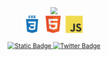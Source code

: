 <html lang="en">
<head>
</head>
<body>
  <div id="header" align="center">
    <img src="https://media.giphy.com/media/MYI6NK4JOGpOzOriEg/giphy.gif">
    <div>
   <img src="https://github.com/devicons/devicon/blob/master/icons/css3/css3-plain-wordmark.svg"  title="CSS3" alt="CSS" width="40" height="40"/>&nbsp;
  <img src="https://github.com/devicons/devicon/blob/master/icons/html5/html5-original.svg" title="HTML5" alt="HTML" width="40" height="40"/>&nbsp;
  <img src="https://github.com/devicons/devicon/blob/master/icons/javascript/javascript-original.svg" title="JavaScript" alt="JavaScript" width="40" height="40"/>&nbsp;
</div>
    <br>
      <div id="badges">
        <a href="wa.me/254790332216">
          <img alt="Static Badge" src="https://img.shields.io/badge/Whatsapp-black?style=for-the-badge&logo=whatsapp" alt="WhatsApp Badge">
        </a>
        <a href="twitter.com.BabyLilboss">
          <img src="https://img.shields.io/badge/Twitter-blue?style=for-the-badge&logo=twitter&logoColor=white" alt="Twitter Badge"/>
        </a>
      </div>
  </div>

  
</body>
</html>
